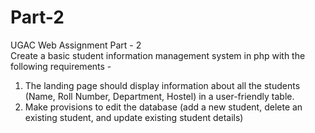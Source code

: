 # Part-2
UGAC Web Assignment Part - 2 <br />
Create a basic student information management system in php with the following
requirements - <br />
1. The landing page should display information about all the students (Name, Roll
Number, Department, Hostel) in a user-friendly table.<br />
2. Make provisions to edit the database (add a new student, delete an existing
student, and update existing student details)<br />

